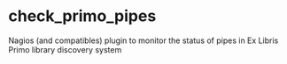 # check_primo_pipes
Nagios (and compatibles) plugin to monitor the status of pipes in Ex Libris Primo library discovery system
